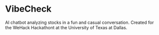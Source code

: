 # VibeCheck

AI chatbot analyzing stocks in a fun and casual conversation. Created for the WeHack Hackathont at the University of Texas at Dallas.
